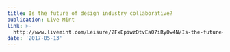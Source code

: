 ```yaml
---
title: Is the future of design industry collaborative?
publication: Live Mint
link: >-
  http://www.livemint.com/Leisure/2FxEpiwzDtvEaO7iRyOw4N/Is-the-future-of-design-industry-collaborative.html
date: '2017-05-13'
---
```


